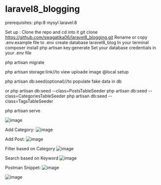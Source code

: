 # laravel8_blogging

prerequisites:
php:8
mysyl
laravel:8

Set up :
Clone the repo and cd into it
    git clone https://github.com/swagatika06/laravel8_blogging.git
Rename or copy .env.example file to .env
create database laravel8_blog
In your terminal composer install
php artisan key:generate
Set your database credentials in your .env file

php artisan migrate

php artisan storage:link//to view uploade image @local setup

php artisan db:seed(optional)//to populate fake data in db

or
php artisan db:seed --class=PostsTableSeeder
php artisan db:seed --class=CategoriesTableSeeder
php artisan db:seed --class=TagsTableSeeder

php artisan serve

![image](https://user-images.githubusercontent.com/73284415/232738613-a66bc621-5c45-45b4-a91d-04b1a7610246.png)

Add Category:
![image](https://user-images.githubusercontent.com/73284415/232773155-97d9c73c-5ed1-4aac-b119-ac775bbe95a9.png)

Add Post:
![image](https://user-images.githubusercontent.com/73284415/232774641-bc5b406e-f630-4846-ba81-b172b9fce36d.png)

Filter based on Category
![image](https://user-images.githubusercontent.com/73284415/232774854-32084329-8731-491a-b975-022d3feb88c5.png)

Search based on Keyword
![image](https://user-images.githubusercontent.com/73284415/232775262-6debd863-7ed1-4ef5-98d5-562a5a402245.png)

Postman Snippet:
![image](https://user-images.githubusercontent.com/73284415/232776588-9bfda3e3-1ab5-4e7c-98e1-20af79db3215.png)

![image](https://user-images.githubusercontent.com/73284415/232776793-ca85e100-c57c-480a-9b6e-e685d1bf93e0.png)


